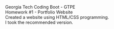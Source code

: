 Georgia Tech Coding Boot - GTPE <br>
Homework #1 - Portfolio Website <br>
Created a website using HTML/CSS programming. <br>
I took the recommended version.
